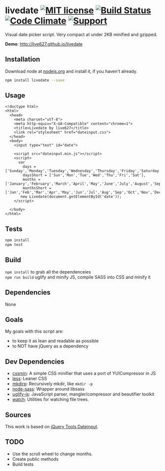# livedate [![MIT license](http://img.shields.io/badge/license-MIT-blue.svg)](http://opensource.org/licenses/MIT) [![Build Status](https://travis-ci.org/live627/livedate.svg?branch=master)](https://travis-ci.org/live627/livedate) [![Code Climate](https://codeclimate.com/github/live627/livedate/badges/gpa.svg)](https://codeclimate.com/github/live627/livedate) [![Support](https://supporter.60devs.com/api/b/axlsj1o8o0amepfrr5eqlcjza)](https://supporter.60devs.com/give/axlsj1o8o0amepfrr5eqlcjza)

Visual date picker script. Very compact at under 2KB minified and gzipped.

**Demo**: http://live627.github.io/livedate

## Installation

Download node at [nodejs.org](http://nodejs.org) and install it, if you haven't already.

```sh
npm install livedate --save
```

## Usage
```
<!doctype html>
<html>
  <head>
    <meta charset="utf-8">
    <meta http-equiv="X-UA-Compatible" content="chrome=1">
    <title>Livedate by live627</title>
    <link rel="stylesheet" href="dateinput.css">
  </head>
  <body>
    <input type="text" id="date">

    <script src="dateinput.min.js"></script>
    <script>
      var
        days = ['Sunday','Monday','Tuesday','Wednesday','Thursday','Friday','Saturday'],
        daysShort = ['Sun','Mon','Tue','Wed','Thu','Fri','Sat'],
        months = ['January','February','March','April','May','June','July','August','September','October','November','December'],
        monthsShort = ['Jan','Feb','Mar','Apr','May','Jun','Jul','Aug','Sep','Oct','Nov','Dec'];
       new Livedate(document.getElementById('date'));
    </script>

  </body>
</html>
```

## Tests

```sh
npm install
npm test
```

## Build

`npm install` to grab all the dependenceies<br>
`npm run build` uglify and minify JS, compile SASS into CSS and minify it

## Dependencies

None

## Goals
My goals with this script are:
- to keep it as lean and readable as possible
- to NOT have jQuery as a dependency

## Dev Dependencies

- [cssmin](https://github.com/jbleuzen/node-cssmin): A simple CSS minifier that uses a port of YUICompressor in JS
- [less](https://github.com/less/less.js): Leaner CSS
- [mkdirp](https://github.com/substack/node-mkdirp): Recursively mkdir, like `mkdir -p`
- [node-sass](https://github.com/sass/node-sass): Wrapper around libsass
- [uglify-js](https://github.com/mishoo/UglifyJS2): JavaScript parser, mangler/compressor and beautifier toolkit
- [watch](https://github.com/mikeal/watch): Utilities for watching file trees.

## Sources
This work is based on [jQuery Tools Dateinput](http://jquerytools.github.io/documentation/dateinput/index.html).


## TODO

- Use the scroll wheel to change months.
- Create public methods
- Build tests
